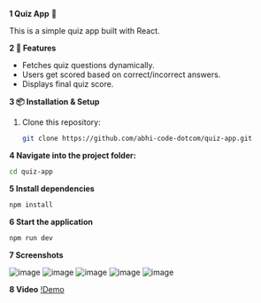 **1 Quiz App** 🎯

This is a simple quiz app built with React.

**2 🚀 Features**
- Fetches quiz questions dynamically.
- Users get scored based on correct/incorrect answers.
- Displays final quiz score.

**3 📦 Installation & Setup**
1. Clone this repository:
   ```sh
   git clone https://github.com/abhi-code-dotcom/quiz-app.git

**4 Navigate into the project folder:**
   ```sh
   cd quiz-app
```
**5 Install dependencies**
   ```sh
   npm install
```

**6 Start the application**
   ```sh
   npm run dev
   ```

**7 Screenshots**

![image](https://github.com/user-attachments/assets/3c697285-7eb0-49f4-baf7-63ecfb6354ae)
![image](https://github.com/user-attachments/assets/e28c5687-5bd2-4686-b855-c2eb1f0f3f76)
![image](https://github.com/user-attachments/assets/e17dbdf4-fd7b-4ce9-a182-62c3394e996a)
![image](https://github.com/user-attachments/assets/3f1e756d-1433-4aa9-b880-01799d3c9783)
![image](https://github.com/user-attachments/assets/5aa0258b-3337-4a4d-aeb5-5e9ed7d705fb)

**8 Video**
[!Demo](https://youtube.com/shorts/XCeom174Z7E)





